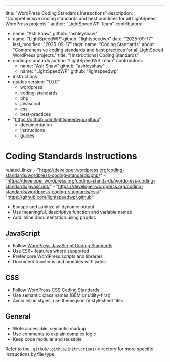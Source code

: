 ---
title: "WordPress Coding Standards Instructions"
description: "Comprehensive coding standards and best practices for all LightSpeed WordPress projects."
author: "LightSpeedWP Team"
contributors:
  - name: "Ash Shaw"
    github: "ashleyshaw"
  - name: "LightSpeedWP"
    github: "lightspeedwp"
date: "2025-09-17"
last_modified: "2025-09-17"
tags:
  name: "Coding Standards"
  about: "Comprehensive coding standards and best practices for all LightSpeed WordPress projects."
  title: "[Instructions] Coding Standards"
  - coding-standards
  author: "LightSpeedWP Team"
  contributors:
    - name: "Ash Shaw"
      github: "ashleyshaw"
    - name: "LightSpeedWP"
      github: "lightspeedwp"
  - instructions
  - guides
version: "1.0.0"
    - wordpress
    - coding-standards
    - php
    - javascript
    - css
    - best-practices
  - "https://github.com/lightspeedwp/.github"
    - documentation
    - instructions
    - guides

# Coding Standards Instructions

  related_links:
    - "https://developer.wordpress.org/coding-standards/wordpress-coding-standards/php/"
    - "https://developer.wordpress.org/coding-standards/wordpress-coding-standards/javascript/"
    - "https://developer.wordpress.org/coding-standards/wordpress-coding-standards/css/"
    - "https://github.com/lightspeedwp/.github"
- Escape and sanitize all dynamic output
- Use meaningful, descriptive function and variable names
- Add inline documentation using phpdoc

## JavaScript
- Follow [WordPress JavaScript Coding Standards](https://developer.wordpress.org/coding-standards/wordpress-coding-standards/javascript/)
- Use ES6+ features where supported
- Prefer core WordPress scripts and libraries
- Document functions and modules with jsdoc

## CSS
- Follow [WordPress CSS Coding Standards](https://developer.wordpress.org/coding-standards/wordpress-coding-standards/css/)
- Use semantic class names (BEM or utility-first)
- Avoid inline styles; use theme.json or stylesheet files

## General
- Write accessible, semantic markup
- Use comments to explain complex logic
- Keep code modular and reusable

Refer to the `.github/.github/instructions/` directory for more specific instructions by file type.
